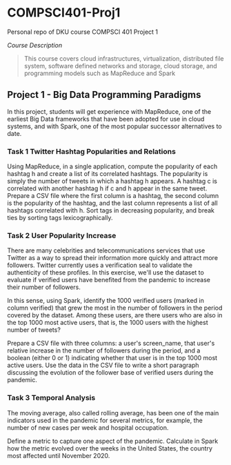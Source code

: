 # COMPSCI401-Proj1

Personal repo of DKU course COMPSCI 401 Project 1

*Course Description*

> This course covers cloud infrastructures, virtualization, distributed file system, software defined networks and storage, cloud storage, and programming models such as MapReduce and Spark

## Project 1 - Big Data Programming Paradigms

In this project, students will get experience with MapReduce, one of the earliest Big Data frameworks that have been adopted for use in cloud systems, and with Spark, one of the most popular successor alternatives to date.

### Task 1 Twitter Hashtag Popularities and Relations

Using MapReduce, in a single application, compute the popularity of each hashtag h and create a list of its correlated hashtags. The popularity is simply the number of tweets in which a hashtag h appears. A hashtag c is correlated with another hashtag h if c and h appear in the same tweet. Prepare a CSV file where the first column is a hashtag, the second column is the popularity of the hashtag, and the last column represents a list of all hashtags correlated with h. Sort tags in decreasing popularity, and break ties by sorting tags lexicographically.

### Task 2 User Popularity Increase

There are many celebrities and telecommunications services that use Twitter as a way to spread their information more quickly and attract more followers. Twitter currently uses a verification seal to validate the authenticity of these profiles. In this exercise, we'll use the dataset to evaluate if verified users have benefited from the pandemic to increase their number of followers.

In this sense, using Spark, identify the 1000 verified users (marked in column verified) that grew the most in the number of followers in the period covered by the dataset. Among these users, are there users who are also in the top 1000 most active users, that is, the 1000 users with the highest number of tweets?

Prepare a CSV file with three columns: a user's screen_name, that user's relative increase in the number of followers during the period, and a boolean (either 0 or 1) indicating whether that user is in the top 1000 most active users. Use the data in the CSV file to write a short paragraph discussing the evolution of the follower base of verified users during the pandemic.

### Task 3 Temporal Analysis

The moving average, also called rolling average, has been one of the main indicators used in the pandemic for several metrics, for example, the number of new cases per week and hospital occupation.

Define a metric to capture one aspect of the pandemic. Calculate in Spark how the metric evolved over the weeks in the United States, the country most affected until November 2020.
